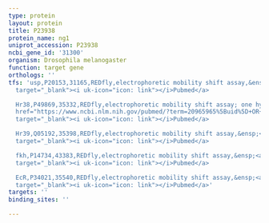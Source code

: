 ```yaml
---
type: protein
layout: protein
title: P23938
protein_name: ng1
uniprot_accession: P23938
ncbi_gene_id: '31300'
organism: Drosophila melanogaster
function: target gene
orthologs: ''
tfs: 'usp,P20153,31165,REDfly,electrophoretic mobility shift assay,&ensp;<a href="https://www.ncbi.nlm.nih.gov/pubmed/?term=20965965%5Buid%5D+OR+9466931%5Buid%5D"
  target="_blank"><i uk-icon="icon: link"></i>Pubmed</a>

  Hr38,P49869,35332,REDfly,electrophoretic mobility shift assay; one hybrid,&ensp;<a
  href="https://www.ncbi.nlm.nih.gov/pubmed/?term=20965965%5Buid%5D+OR+9466931%5Buid%5D+OR+22037703%5Buid%5D"
  target="_blank"><i uk-icon="icon: link"></i>Pubmed</a>

  Hr39,Q05192,35398,REDfly,electrophoretic mobility shift assay,&ensp;<a href="https://www.ncbi.nlm.nih.gov/pubmed/?term=20965965%5Buid%5D+OR+9466931%5Buid%5D"
  target="_blank"><i uk-icon="icon: link"></i>Pubmed</a>

  fkh,P14734,43383,REDfly,electrophoretic mobility shift assay,&ensp;<a href="https://www.ncbi.nlm.nih.gov/pubmed/?term=20965965%5Buid%5D+OR+11118881%5Buid%5D"
  target="_blank"><i uk-icon="icon: link"></i>Pubmed</a>

  EcR,P34021,35540,REDfly,electrophoretic mobility shift assay,&ensp;<a href="https://www.ncbi.nlm.nih.gov/pubmed/?term=20965965%5Buid%5D+OR+9466931%5Buid%5D"
  target="_blank"><i uk-icon="icon: link"></i>Pubmed</a>'
targets: ''
binding_sites: ''

---
```

